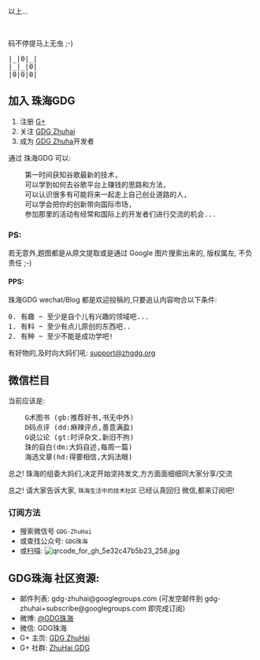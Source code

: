 <br/>
<p>以上...</p>
<br/>
<p>码不停提马上无虫 ;-)</p>

<pre>
|_|0|_|
|_|_|0|
|0|0|0|
</pre>

<h2>加入 珠海GDG</h2>
<ol>
    <li>注册 <a href="https://plus.google.com">G+</a></li>
    <li>关注 <a href="https://plus.google.com/113382777332300419074">GDG Zhuhai</a></li>
    <li>成为 <a href="https://developers.google.com/groups/chapter/113382777332300419074/">GDG Zhuha</a>开发者</li>
</ol>

<p>
    通过 珠海GDG 可以:
</p> 
<pre>
    第一时间获知谷歌最新的技术,
    可以学到如何去谷歌平台上赚钱的思路和方法,
    可以认识很多有可能将来一起走上自己创业道路的人,
    可以学会把你的创新带向国际市场,
    参加那里的活动有经常和国际上的开发者们进行交流的机会...
</pre>

<h3>PS:</h3>

<p>若无意外,题图都是从原文提取或是通过 Google 图片搜索出来的, 版权属左, 不负责任 ;-)</p>

<h4>PPS:</h4>

<p>珠海GDG wechat/Blog 都是欢迎投稿的,只要追认内容吻合以下条件:</p>

<pre>
0. 有趣 ~ 至少是自个儿有兴趣的领域吧...
1. 有料 ~ 至少有点儿原创的东西吧..
2. 有种 ~ 至少不能是成功学吧!
</pre>

<p>有好物的,及时向大妈们吼: <a href="mailto:support@zhgdg.org">support@zhgdg.org</a></p>

<h2>微信栏目</h2>

<p>当前应该是:</p>

<pre>
    G术图书 (gb:推荐好书,书无中外)
    D码点评 (dd:麻辣评点,善意满盈)
    G说公论 (gt:时评杂文,新旧不拘)
    珠的自白(dm:大妈自述,每周一篇)
    海选文章(hd:得要相信,大妈法眼)
</pre>

<p>总之! 珠海的组委大妈们,决定开始坚持发文,方方面面细细同大家分享/交流</p>
<p>总之! 请大家告诉大家,  <code>珠海生活中的技术社区</code> 已经认真回归 微信,都来订阅吧!</p>

<h3>订阅方法</h3>

<ul>
<li>搜索微信号 <code>GDG-ZhuHai</code></li>
<li>或查找公众号: <code>GDG珠海</code></li>
<li>或扫描: <img src="http://zoomq.qiniudn.com/ZHGDG/design/qrcode_for_gh_5e32c47b5b23_258.jpg" alt="qrcode_for_gh_5e32c47b5b23_258.jpg" /></li>
</ul>


<h2>GDG珠海 社区资源:</h2>

<ul>
<li>邮件列表: gdg-zhuhai@googlegroups.com
  (可发空邮件到 gdg-zhuhai+subscribe@googlegroups.com 即完成订阅)</li>
<li>微博: <a href="http://weibo.com/gdgzh">@GDG珠海</a></li>
<li>微信: GDG珠海</li>
<li>G+ 主页: <a href="https://plus.google.com/113382777332300419074/about">GDG ZhuHai</a></li>
<li>G+ 社群: <a href="https://plus.google.com/communities/104258079165358533994">ZhuHai GDG</a></li>
</ul>
